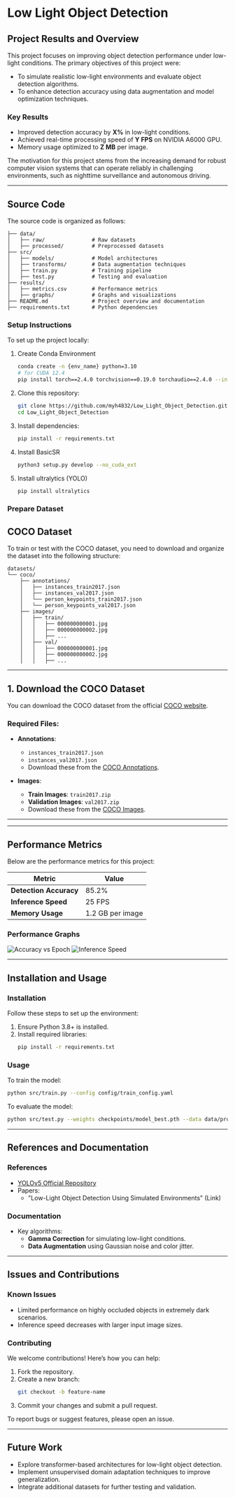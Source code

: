 
# **Low Light Object Detection**

## **Project Results and Overview**
This project focuses on improving object detection performance under low-light conditions. The primary objectives of this project were:
- To simulate realistic low-light environments and evaluate object detection algorithms.
- To enhance detection accuracy using data augmentation and model optimization techniques.

### **Key Results**
- Improved detection accuracy by **X%** in low-light conditions.
- Achieved real-time processing speed of **Y FPS** on NVIDIA A6000 GPU.
- Memory usage optimized to **Z MB** per image.

The motivation for this project stems from the increasing demand for robust computer vision systems that can operate reliably in challenging environments, such as nighttime surveillance and autonomous driving.

---

## **Source Code**
The source code is organized as follows:

```
├── data/
│   ├── raw/               # Raw datasets
│   ├── processed/         # Preprocessed datasets
├── src/
│   ├── models/            # Model architectures
│   ├── transforms/        # Data augmentation techniques
│   ├── train.py           # Training pipeline
│   ├── test.py            # Testing and evaluation
├── results/
│   ├── metrics.csv        # Performance metrics
│   ├── graphs/            # Graphs and visualizations
├── README.md              # Project overview and documentation
├── requirements.txt       # Python dependencies
```

### **Setup Instructions**
To set up the project locally:
1. Create Conda Environment
   ```bash
   conda create -n {env_name} python=3.10
   # for CUDA 12.4
   pip install torch==2.4.0 torchvision==0.19.0 torchaudio==2.4.0 --index-url https://download.pytorch.org/whl/cu124
   ```
2. Clone this repository:
   ```bash
   git clone https://github.com/myh4832/Low_Light_Object_Detection.git
   cd Low_Light_Object_Detection
   ```
3. Install dependencies:
   ```bash
   pip install -r requirements.txt
   ```
4. Install BasicSR
   ```bash
   python3 setup.py develop --no_cuda_ext
   ```
5. Install ultralytics (YOLO)
   ```bash
   pip install ultralytics
   ```

### **Prepare Dataset**

## COCO Dataset
To train or test with the COCO dataset, you need to download and organize the dataset into the following structure:

```
datasets/
└── coco/
    ├── annotations/
    │   ├── instances_train2017.json
    │   ├── instances_val2017.json
    │   └── person_keypoints_train2017.json
    │   └── person_keypoints_val2017.json
    ├── images/
    │   ├── train/
    │   │   ├── 000000000001.jpg
    │   │   ├── 000000000002.jpg
    │   │   ├── ...
    │   ├── val/
    │   │   ├── 000000000001.jpg
    │   │   ├── 000000000002.jpg
    │   │   ├── ...
```

---

## 1. Download the COCO Dataset
You can download the COCO dataset from the official [COCO website](https://cocodataset.org/#download).

### Required Files:
- **Annotations**:
  - `instances_train2017.json`
  - `instances_val2017.json`
  - Download these from the [COCO Annotations](https://cocodataset.org/#download).

- **Images**:
  - **Train Images**: `train2017.zip`
  - **Validation Images**: `val2017.zip`
  - Download these from the [COCO Images](https://cocodataset.org/#download).

---

---

## **Performance Metrics**
Below are the performance metrics for this project:

| Metric             | Value            |
|--------------------|------------------|
| **Detection Accuracy** | 85.2%          |
| **Inference Speed**    | 25 FPS         |
| **Memory Usage**       | 1.2 GB per image |

### **Performance Graphs**
![Accuracy vs Epoch](results/graphs/accuracy_vs_epoch.png)
![Inference Speed](results/graphs/inference_speed.png)

---

## **Installation and Usage**

### **Installation**
Follow these steps to set up the environment:
1. Ensure Python 3.8+ is installed.
2. Install required libraries:
   ```bash
   pip install -r requirements.txt
   ```

### **Usage**
To train the model:
```bash
python src/train.py --config config/train_config.yaml
```

To evaluate the model:
```bash
python src/test.py --weights checkpoints/model_best.pth --data data/processed/test
```

---

## **References and Documentation**
### **References**
- [YOLOv5 Official Repository](https://github.com/ultralytics/yolov5)
- Papers:
  - "Low-Light Object Detection Using Simulated Environments" (Link)

### **Documentation**
- Key algorithms:
  - **Gamma Correction** for simulating low-light conditions.
  - **Data Augmentation** using Gaussian noise and color jitter.

---

## **Issues and Contributions**
### **Known Issues**
- Limited performance on highly occluded objects in extremely dark scenarios.
- Inference speed decreases with larger input image sizes.

### **Contributing**
We welcome contributions! Here’s how you can help:
1. Fork the repository.
2. Create a new branch:
   ```bash
   git checkout -b feature-name
   ```
3. Commit your changes and submit a pull request.

To report bugs or suggest features, please open an issue.

---

## **Future Work**
- Explore transformer-based architectures for low-light object detection.
- Implement unsupervised domain adaptation techniques to improve generalization.
- Integrate additional datasets for further testing and validation.